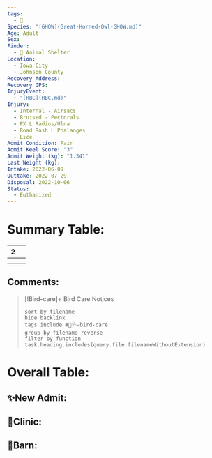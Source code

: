 ```yaml
---
tags:
  - 🦅
Species: "[GHOW](Great-Horned-Owl-GHOW.md)"
Age: Adult
Sex: 
Finder:
  - 🐾 Animal Shelter
Location:
  - Iowa City
  - Johnson County
Recovery Address: 
Recovery GPS: 
InjuryEvent:
  - "[HBC](HBC.md)"
Injury:
  - Internal - Airsacs
  - Bruised - Pectorals
  - FX L Radius/Ulna
  - Road Rash L Phalanges
  - Lice
Admit Condition: Fair
Admit Keel Score: "3"
Admit Weight (kg): "1.341"
Last Weight (kg): 
Intake: 2022-06-09
Outtake: 2022-07-29
Disposal: 2022-10-06
Status:
  - Euthanized
---
```


# Summary Table:

<div><table class="dataview table-view-table"><thead class="table-view-thead"><tr class="table-view-tr-header"><th class="table-view-th"><span></span><span class="dataview small-text">2</span></th><th class="table-view-th"><span></span></th></tr></thead><tbody class="table-view-tbody"><tr><td><span></span></td><td><span></span></td></tr><tr><td><span></span></td><td><span></span></td></tr></tbody></table></div>

## Comments:

> [!Bird-care]+ Bird Care Notices
>   ```tasks 
>   sort by filename
>   hide backlink
>   tags include #🦅🩺-bird-care 
>   group by filename reverse
>   filter by function task.heading.includes(query.file.filenameWithoutExtension)
>   ```

# Overall Table:

## ✨New Admit:



## 🏥Clinic:



## 🏡Barn:


